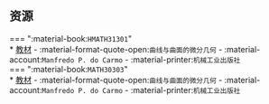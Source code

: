 ## 资源  
=== ":material-book:`HMATH31301`"  
    * [教材](https://api.ecylt.top/v1/lanzou_link?url=https://cqu-openlib.lanzout.com/il38C276jzrc&type=down) - :material-format-quote-open:`曲线与曲面的微分几何` - :material-account:`Manfredo P. do Carmo` - :material-printer:`机械工业出版社`  
=== ":material-book:`MATH30303`"  
    * [教材](https://api.ecylt.top/v1/lanzou_link?url=https://cqu-openlib.lanzout.com/il38C276jzrc&type=down) - :material-format-quote-open:`曲线与曲面的微分几何` - :material-account:`Manfredo P. do Carmo` - :material-printer:`机械工业出版社`  